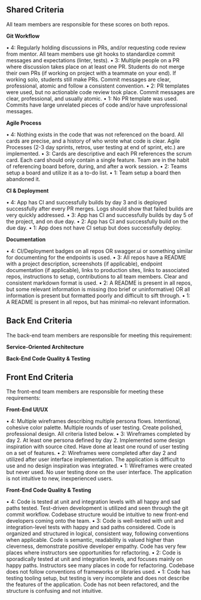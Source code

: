 ## Shared Criteria
All team members are responsible for these scores on both repos.

**Git Workflow**

• 4: Regularly holding discussions in PRs, and/or requesting code review from mentor. All team members use git hooks to standardize commit messages and expectations (linter, tests).
• 3: Multiple people on a PR where discussion takes place on at least one PR. Students do not merge their own PRs (if working on project with a teammate on your end). If working solo, students still make PRs. Commit messages are clear, professional, atomic and follow a consistent convention.
• 2: PR templates were used, but no actionable code review took place. Commit messages are clear, professional, and usually atomic.
• 1: No PR template was used. Commits have large unrelated pieces of code and/or have unprofessional messages.

**Agile Process**

• 4: Nothing exists in the code that was not referenced on the board. All cards are precise, and a history of who wrote what code is clear.  Agile Processes (2-3 day sprints, retros, user testing at end of sprint, etc.) are implemented.
• 3: Cards are descriptive and each PR references the scrum card. Each card should only contain a single feature. Team are in the habit of referencing board before, during, and after a work session.
• 2: Teams setup a board and utilize it as a to-do list.
• 1: Team setup a board then abandoned it.

**CI & Deployment**

• 4: App has CI and successfully builds by day 3 and is deployed successfully after every PR merges. Logs should show that failed builds are very quickly addressed.
• 3: App has CI and successfully builds by day 5 of the project, and on due day.
• 2: App has CI and successfully build on the due day.
• 1: App does not have CI setup but does successfully deploy.

**Documentation**

• 4: CI/Deployment badges on all repos OR swagger.ui or something similar for documenting for the endpoints is used.
• 3: All repos have a README with a project description, screenshots (if applicable), endpoint documentation (if applicable), links to production sites, links to associated repos, instructions to setup, contributions to all team members. Clear and consistent markdown format is used.
• 2: A README is present in all repos, but some relevant information is missing (too brief or uninformative) OR all information is present but formatted poorly and difficult to sift through.
• 1: A README is present in all repos, but has minimal-no relevant information.

## Back End Criteria
The back-end team members are responsible for meeting this requirement:

**Service-Oriented Architecture**

**Back-End Code Quality & Testing**


## Front End Criteria
The front-end team members are responsible for meeting these requirements:

**Front-End UI/UX**

• 4: Multiple wireframes describing multiple persona flows. Intentional, cohesive color palette. Multiple rounds of user testing. Create polished, professional design. All criteria listed below.
• 3: Wireframes completed by day 2. At least one persona defined by day 2. Implemented some design inspiration with source cited. Have done at least one round of user testing on a set of features.
• 2: Wireframes were completed after day 2 and utilized after user interface implementation. The application is difficult to use and no design inspiration was integrated.
• 1: Wireframes were created but never used. No user testing done on the user interface. The application is not intuitive to new, inexperienced users.

**Front-End Code Quality & Testing**

• 4: Code is tested at unit and integration levels with all happy and sad paths tested. Test-driven development is utilized and seen through the git commit workflow. Codebase structure would be intuitive to new front-end developers coming onto the team.
• 3: Code is well-tested with unit and integration-level tests with happy and sad paths considered. Code is organized and structured in logical, consistent way, following conventions when applicable. Code is semantic, readability is valued higher than cleverness, demonstrate positive developer empathy. Code has very few places where instructors see opportunities for refactoring.
• 2: Code is sporadically tested at unit and integration levels, and focuses mainly on happy paths. Instructors see many places in code for refactoring. Codebase does not follow conventions of frameworks or libraries used.
• 1: Code has testing tooling setup, but testing is very incomplete and does not describe the features of the application. Code has not been refactored, and the structure is confusing and not intuitive.
